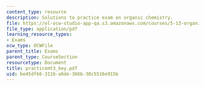 ```yaml
---
content_type: resource
description: Solutions to practice exam on organic chemistry.
file: https://ol-ocw-studio-app-qa.s3.amazonaws.com/courses/5-13-organic-chemistry-ii-fall-2003/be45df663116a6de366b30c5516e915b_practicemt3_key.pdf
file_type: application/pdf
learning_resource_types:
- Exams
ocw_type: OCWFile
parent_title: Exams
parent_type: CourseSection
resourcetype: Document
title: practicemt3_key.pdf
uid: be45df66-3116-a6de-366b-30c5516e915b
---
```

